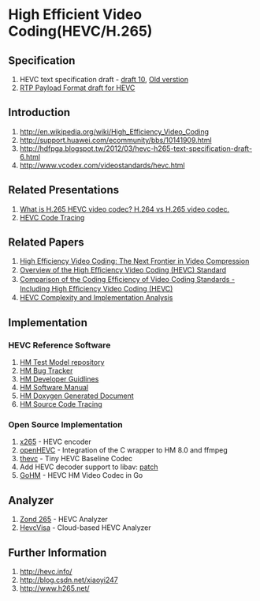 # High Efficient Video Coding(HEVC/H.265)

## Specification 

1. HEVC text specification draft - [draft 10](http://phenix.it-sudparis.eu/jct/doc_end_user/current_document.php?id=7243), [Old verstion](http://phenix.it-sudparis.eu/jct/doc_end_user/all_meeting.php)
2. [RTP Payload Format draft for HEVC](http://tools.ietf.org/id/draft-schierl-payload-rtp-h265-00.txt)

## Introduction

1. http://en.wikipedia.org/wiki/High_Efficiency_Video_Coding
2. http://support.huawei.com/ecommunity/bbs/10141909.html
3. http://hdfpga.blogspot.tw/2012/03/hevc-h265-text-specification-draft-6.html
4. http://www.vcodex.com/videostandards/hevc.html

## Related Presentations

1. [What is H.265 HEVC video codec? H.264 vs H.265 video codec.](http://www.youtube.com/watch?v=rGifAEK7iQc)
2. [HEVC Code Tracing](http://www.powercam.cc/home.php?user=vclab&f=slide&v=list&fid=10606)

## Related Papers

1. [High Efficiency Video Coding: The Next Frontier in Video Compression](http://ieeexplore.ieee.org/stamp/stamp.jsp?tp=&arnumber=6375943)
2. [Overview of the High Efﬁciency Video Coding \(HEVC\) Standard](http://iphome.hhi.de/wiegand/assets/pdfs/2012_12_IEEE-HEVC-Overview.pdf)
3. [Comparison of the Coding Efﬁciency of Video Coding Standards - Including High Efﬁciency Video Coding \(HEVC\)](http://iphome.hhi.de/wiegand/assets/pdfs/2012_12_IEEE-HEVC-Performance.pdf)
4. [HEVC Complexity and Implementation Analysis](http://www.hhi.fraunhofer.de/fileadmin/user_upload/Departments/Image_Processing/Image___Video_Coding/High_Efficiency_Video_Coding/Oktober_2012_-_neuer_content/2012_12_IEEE-HEVC-Complexity.pdf)

## Implementation

### HEVC Reference Software

1. [HM Test Model repository](https://hevc.hhi.fraunhofer.de/svn/svn_HEVCSoftware/tags/)
2. [HM Bug Tracker](http://hevc.kw.bbc.co.uk/trac/)
2. [HM Developer Guidlines](http://phenix.int-evry.fr/jct/doc_end_user/documents/8_San%20Jose/wg11/JCTVC-H1001-v1.zip)
3. [HM Software Manual](https://hevc.hhi.fraunhofer.de/svn/svn_HEVCSoftware/branches/HM-9.2-dev/doc/software-manual.pdf)
4. [HM Doxygen Generated Document](http://hevc.hhi.fraunhofer.de/HM-doc/)
5. [HM Source Code Tracing](http://blog.csdn.net/feixiang_john/article/details/7876227)

### Open Source Implementation

1. [x265](http://code.google.com/p/x265/) - HEVC encoder
2. [openHEVC](http://github.com/OpenHEVC/openHEVC) - Integration of the C wrapper to HM 8.0 and ffmpeg
3. [thevc](https://github.com/chenm001/thevc) - Tiny HEVC Baseline Codec 
4. Add HEVC decoder support to libav: [patch](http://www.google-melange.com/gsoc/project/google/gsoc2012/smarter/8001)
5. [GoHM](https://github.com/rainliu/GoHM) - HEVC HM Video Codec in Go

## Analyzer

1. [Zond 265](http://www.solveigmm.com/en/products/zond/) - HEVC Analyzer 
2. [HevcVisa](http://hevcvisa.codecian.com/) - Cloud-based HEVC Analyzer

## Further Information

1. http://hevc.info/
2. http://blog.csdn.net/xiaoyi247
3. http://www.h265.net/

